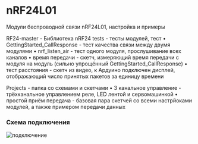 ﻿# nRF24L01
Модули беспроводной связи nRF24L01, настройка и примеры

RF24-master - Библиотека
nRF24 tests - тесты модулей, тест
• GettingStarted_CallResponse - тест качества связи между двумя модулями
• nrf_listen_air - тест одного модуля, прослушивание всех каналов
• время передачи - скетч, измеряющий время передачи с модуля на модуль (сильно упрощённый GettingStarted_CallResponse)
• тест расстояния - скетч из видео, к Ардуино подключен дисплей, отображающий число принятых пакетов за единицу времени
  
Projects - папка со схемами и скетчами
• 3 канальное управление - трёхканальное управлением реле, LED лентой и сервомашинкой
• простой приём передача - базовая пара скетчей со всеми настрйоками модулей, а также примером передачи данных
 
 
### Схема подключения
![подключение](https://github.com/AlexGyver/nRF24L01/blob/master/connect.jpg)
